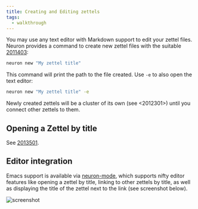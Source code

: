 ```yaml
---
title: Creating and Editing zettels
tags:
  - walkthrough
---
```


You may use any text editor with Markdown support to edit your zettel files. Neuron provides a command to create new zettel files with the suitable [2011403](zcf://zettel-id):

```bash
neuron new "My zettel title"
```

This command will print the path to the file created. Use `-e` to also open the text editor:


```bash
neuron new "My zettel title" -e
```

Newly created zettels will be a cluster of its own (see <2012301>) until you connect other zettels to them.

## Opening a Zettel by title

See [2013501](zcf://search).


## Editor integration

Emacs support is available via [neuron-mode](https://github.com/felko/neuron-mode), which supports nifty editor features like opening a zettel by title, linking to other zettels by title, as well as displaying the title of the zettel next to the link (see screenshot below).

![screenshot](https://user-images.githubusercontent.com/3998/80873287-6fa75e00-8c85-11ea-9cf7-6e03db001d00.png)
